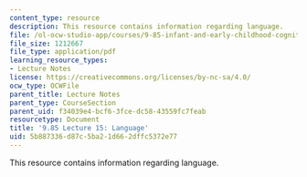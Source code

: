 ```yaml
---
content_type: resource
description: This resource contains information regarding language.
file: /ol-ocw-studio-app/courses/9-85-infant-and-early-childhood-cognition-fall-2012/5b887336d87c5ba21d662dffc5372e77_MIT9_85F12_lec15_language.pdf
file_size: 1212667
file_type: application/pdf
learning_resource_types:
- Lecture Notes
license: https://creativecommons.org/licenses/by-nc-sa/4.0/
ocw_type: OCWFile
parent_title: Lecture Notes
parent_type: CourseSection
parent_uid: f34039e4-bcf6-3fce-dc58-43559fc7feab
resourcetype: Document
title: '9.85 Lecture 15: Language'
uid: 5b887336-d87c-5ba2-1d66-2dffc5372e77
---
```

This resource contains information regarding language.